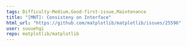 ```yaml
---
tags: Difficulty-Medium,Good-first-issue,Maintenance
title: "[MNT]: Consisteny on Interface"
html_url: "https://github.com/matplotlib/matplotlib/issues/25596"
user: suuuehgi
repo: matplotlib/matplotlib
---
```


